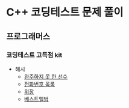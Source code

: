 # C++ 코딩테스트 문제 풀이

## 프로그래머스

### 코딩테스트 고득점 kit
- 해시
  - [완주하지 못 한 선수](https://github.com/Taewoo-Kang/cpp-for-coding-test/blob/master/Problems/programmers_42576.cpp)
  - [전화번호 목록](https://github.com/Taewoo-Kang/cpp-for-coding-test/blob/master/Problems/programmers_42577.cpp)
  - [위장](https://github.com/Taewoo-Kang/cpp-for-coding-test/blob/master/Problems/programmers_42578.cpp)
  - [베스트앨범](https://github.com/Taewoo-Kang/cpp-for-coding-test/blob/master/Problems/programmers_42579.cpp)
  